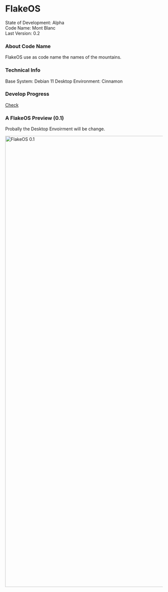 # FlakeOS
State of Development:     Alpha\
Code Name:                Mont Blanc\
Last Version:             0.2

### About Code Name
FlakeOS use as code name the names of the mountains.

### Technical Info
Base System:              Debian 11
Desktop Environment:      Cinnamon

### Develop Progress
[Check](https://github.com/orgs/flakeos/projects/1)

### A FlakeOS Preview (0.1)
Probally the Desktop Envoirment will be change.

<img width="1440" alt="FlakeOS 0.1" src="https://user-images.githubusercontent.com/65458792/176395638-ddf94be0-a7ab-41af-8e85-035474528797.png">

